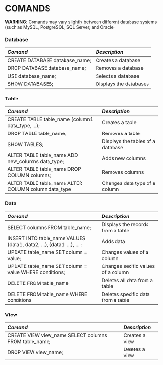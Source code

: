 # COMANDS
**WARNING**: Comands may vary slightly between different database systems (such as MySQL, PostgreSQL, SQL Server, and Oracle)


### Database
| *Comand* | *Description* |
|:------|:------|
| CREATE DATABASE database_name; | Creates a database |
| DROP DATABASE database_name; | Removes a database |
| USE database_name; | Selects a database |
| SHOW DATABASES; | Displays the databases |


### Table
| *Comand* | *Description* |
|:------|:------|
| CREATE TABLE table_name (column1 data_type, ...); | Creates a table |
| DROP TABLE table_name; | Removes a table |
| SHOW TABLES; | Displays the tables of a database |
| ALTER TABLE table_name ADD new_columns data_type; | Adds new columns |
| ALTER TABLE table_name DROP COLUMN columns; | Removes columns
| ALTER TABLE table_name ALTER COLUMN column data_type | Changes data type of a column |


### Data
| *Comand* | *Description* |
|:------|:------|
| SELECT columns FROM table_name; | Displays the records from a table |
| INSERT INTO table_name VALUES (data1, data2, ...), (data1, ...), ... ; | Adds data |
| UPDATE table_name SET column = value; | Changes values of a column |
| UPDATE table_name SET column = value WHERE conditions; | Changes secific values of a column |
| DELETE FROM table_name | Deletes all data from a table |
| DELETE FROM table_name WHERE conditions | Deletes specific data from a table |


### View
| *Comand* | *Description* |
|:------|:------|
| CREATE VIEW view_name SELECT columns FROM table_name; | Creates a view |
| DROP VIEW view_name; | Deletes a view |
